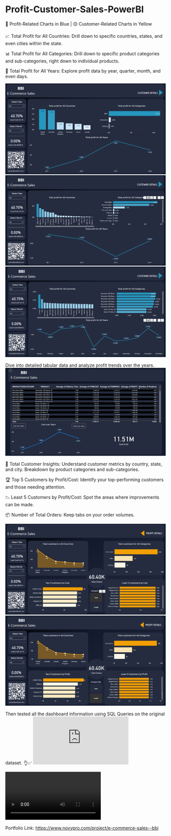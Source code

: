 # Profit-Customer-Sales-PowerBI
🔵 Profit-Related Charts in Blue | 🟡 Customer-Related Charts in Yellow

📈 Total Profit for All Countries:
Drill down to specific countries, states, and even cities within the state.

📊 Total Profit for All Categories:
Drill down to specific product categories and sub-categories, right down to individual products.

📆 Total Profit for All Years:
Explore profit data by year, quarter, month, and even days.

![Total Profit for all countries all categories by year](https://github.com/varino-alfried/Profit-Customer-Sales-PowerBI/blob/bbf677061f562b58a8bf9ae9b8f830b05e913f7b/Total%20Profit%20for%20all%20countries%20all%20categories%20by%20year.png "Total Profit for all countries all categories by year")
![drill down to Total Profit for all states all sub-categories by quarter](https://github.com/varino-alfried/Profit-Customer-Sales-PowerBI/blob/bbf677061f562b58a8bf9ae9b8f830b05e913f7b/drill%20down%20to%20Total%20Profit%20for%20all%20states%20all%20sub-categories%20by%20quarter.png "drill down to Total Profit for all states all sub-categories by quarter")
![drill down to Total Profit for all cities all products by Month](https://github.com/varino-alfried/Profit-Customer-Sales-PowerBI/blob/bbf677061f562b58a8bf9ae9b8f830b05e913f7b/drill%20down%20to%20Total%20Profit%20for%20all%20cities%20all%20products%20by%20Month.png "drill down to Total Profit for all cities all products by Month")

Dive into detailed tabular data and analyze profit trends over the years.
![drill through specific category](https://github.com/varino-alfried/Profit-Customer-Sales-PowerBI/blob/bbf677061f562b58a8bf9ae9b8f830b05e913f7b/drill%20through%20specific%20category.png "drill through specific category")

👥 Total Customer Insights:
Understand customer metrics by country, state, and city.
Breakdown by product categories and sub-categories.

🏆 Top 5 Customers by Profit/Cost:
Identify your top-performing customers and those needing attention.

📉 Least 5 Customers by Profit/Cost:
Spot the areas where improvements can be made.

📦 Number of Total Orders:
Keep tabs on your order volumes.

![Customer related dashboard by cost](https://github.com/varino-alfried/Profit-Customer-Sales-PowerBI/blob/bbf677061f562b58a8bf9ae9b8f830b05e913f7b/Customer%20related%20dashboard%20by%20cost.png
 "Customer related dashboard by cost")
![Customer related dashboard by profit](https://github.com/varino-alfried/Profit-Customer-Sales-PowerBI/blob/bbf677061f562b58a8bf9ae9b8f830b05e913f7b/Customer%20related%20dashboard%20by%20profit.png
 "Customer related dashboard by profit")


Then tested all the dashboard information using SQL Queries on the original dataset. 👌✅
![Testing Dashboard](https://github.com/varino-alfried/Profit-Customer-Sales-PowerBI/blob/ac6d8cbfbd90e588d20e3e572249c03fd739b290/Task1_ECommerce_Sales_TESTCASES.pdf
 "Testing Dashboard")

![Video for the dashboard](https://github.com/varino-alfried/Profit-Customer-Sales-PowerBI/blob/ac6d8cbfbd90e588d20e3e572249c03fd739b290/BBI-E-Commerce%20Sales%20Dashboard%20Power%20BI%20480p%20-%20Made%20with%20Clipchamp.mp4 "Video for the dashboard")

Portfolio Link: https://www.novypro.com/project/e-commerce-sales--bbi
